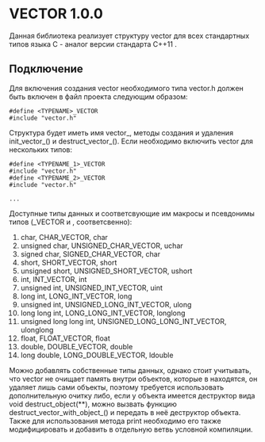 # VECTOR 1.0.0

  Данная библиотека реализует структуру vector для всех стандартных типов языка C - аналог версии стандарта C++11 <vector>. 

  ## Подключение
  Для включения создания vector необходимого типа vector.h должен быть включен в файл проекта следующим образом:
  ```
  #define <TYPENAME>_VECTOR
  #include "vector.h" 
  ```

  Структура будет иметь имя vector_<typename>, методы создания и удаления init_vector_<typename>() и destruct_vector_<typename>().
  Если необходимо включить vector для нескольких типов:
  ```
  #define <TYPENAME_1>_VECTOR
  #include "vector.h"
  #define <TYPENAME_2>_VECTOR
  #include "vector.h"

  ...

  ```
  
  Доступные типы данных и соответсвующие им макросы и псевдонимы типов (<TYPENAME>_VECTOR и <typename>, соответсвенно):
  1. char, CHAR_VECTOR, char
  2. unsigned char, UNSIGNED_CHAR_VECTOR, uchar
  3. signed char, SIGNED_CHAR_VECTOR, char
  4. short, SHORT_VECTOR, short
  5. unsigned short, UNSIGNED_SHORT_VECTOR, ushort
  6. int, INT_VECTOR, int
  7. unsigned int, UNSIGNED_INT_VECTOR, uint
  8. long int, LONG_INT_VECTOR, long
  9. unsigned int, UNSIGNED_LONG_INT_VECTOR, ulong
  10. long long int, LONG_LONG_INT_VECTOR, longlong
  11. unsigned long long int, UNSIGNED_LONG_LONG_INT_VECTOR, ulonglong
  12. float, FLOAT_VECTOR, float
  13. double, DOUBLE_VECTOR, double
  14. long double, LONG_DOUBLE_VECTOR, ldouble

  Можно добавлять собственные типы данных, однако стоит учитывать, что vector не очищает память внутри объектов, которые в находятся, он удаляет лишь сами объекты,
  поэтому требуется использовать дополнительную очитку либо, если у объекта имеется деструктор вида void destruct_object(<typename>**), можно вызвать функцию
  destruct_vector_with_object_<typename>() и передать в неё деструктор объекта. Также для использования метода print необходимо его также модифицировать и добавить
  в отдельную ветвь условной компиляции.
